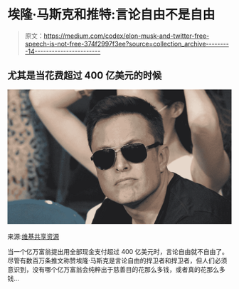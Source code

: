 # 埃隆·马斯克和推特:言论自由不是自由

> 原文：<https://medium.com/codex/elon-musk-and-twitter-free-speech-is-not-free-374f2997f3ee?source=collection_archive---------14----------------------->

## 尤其是当花费超过 400 亿美元的时候

![](img/bea08ecfb4a01dccf071b33ec0152837.png)

来源:[维基共享资源](https://commons.m.wikimedia.org/w/index.php?search=elon+musk&title=Special:MediaSearch&type=image)

当一个亿万富翁提出用全部现金支付超过 400 亿美元时，言论自由就不自由了。尽管有数百万条推文称赞埃隆·马斯克是言论自由的捍卫者和捍卫者，但人们必须意识到，没有哪个亿万富翁会纯粹出于慈善目的花那么多钱，或者真的花那么多钱…